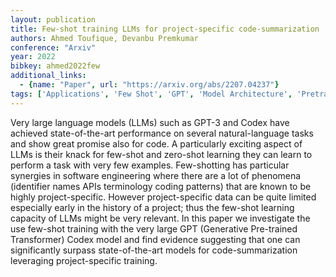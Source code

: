 ```yaml
---
layout: publication
title: Few-shot training LLMs for project-specific code-summarization
authors: Ahmed Toufique, Devanbu Premkumar
conference: "Arxiv"
year: 2022
bibkey: ahmed2022few
additional_links:
  - {name: "Paper", url: "https://arxiv.org/abs/2207.04237"}
tags: ['Applications', 'Few Shot', 'GPT', 'Model Architecture', 'Pretraining Methods', 'RAG', 'Reinforcement Learning', 'Tools', 'Training Techniques', 'Transformer']
---
```

Very large language models (LLMs) such as GPT-3 and Codex have achieved state-of-the-art performance on several natural-language tasks and show great promise also for code. A particularly exciting aspect of LLMs is their knack for few-shot and zero-shot learning they can learn to perform a task with very few examples. Few-shotting has particular synergies in software engineering where there are a lot of phenomena (identifier names APIs terminology coding patterns) that are known to be highly project-specific. However project-specific data can be quite limited especially early in the history of a project; thus the few-shot learning capacity of LLMs might be very relevant. In this paper we investigate the use few-shot training with the very large GPT (Generative Pre-trained Transformer) Codex model and find evidence suggesting that one can significantly surpass state-of-the-art models for code-summarization leveraging project-specific training.
